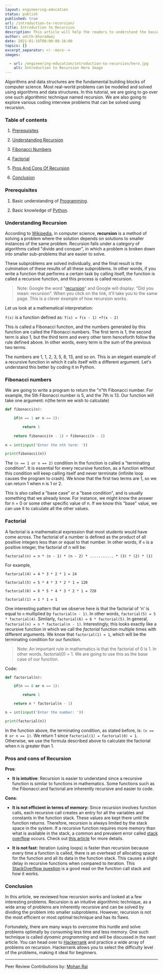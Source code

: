 ```yaml
---
layout: engineering-education
status: publish
published: true
url: /introduction-to-recursion/
title: Introduction to Recursion
description: This article will help the readers to understand the basics of recursion using Python. Recursion falls under a category of algorithms called "divide and conquer", in which a problem is broken down into smaller sub-problems that are easier to solve.
author: adith-bharadwaj
date: 2021-01-16T00:00:00-16:00
topics: []
excerpt_separator: <!--more-->
images:

  - url: /engineering-education/introduction-to-recursion/hero.jpg
    alt: Introduction to Recursion Hero Image
---
```

Algorithms and data structures are the fundamental building blocks of computer science. Most real-world problems can be modeled and solved using algorithms and data structures. In this tutorial, we are going to go over one such algorithmic technique named recursion. We are also going to explore various coding interview problems that can be solved using recursion.
<!--more-->

### Table of contents
1. [Prerequisites](#prerequisites)

2. [Understanding Recursion](#understanding-recursion)

3. [Fibonacci Numbers](#fibonacci-numbers)

4. [Factorial](#factorial)

5. [Pros And Cons Of Recursion](#pros-and-cons-of-recursion)

6. [Conclusion](#conclusion)
  
### Prerequisites
1.  Basic understanding of [Programming](https://www.tutorialspoint.com/computer_programming/computer_programming_basics.htm).

2.  Basic knowledge of [Python](https://www.python.org/about/gettingstarted/).
  
### Understanding Recursion
According to [Wikipedia](https://en.wikipedia.org/wiki/Recursion_(computer_science)), in computer science, **recursion** is a method of solving a problem where the solution depends on solutions to smaller instances of the same problem. Recursion falls under a category of algorithms called "divide and conquer", in which a problem is broken down into smaller sub-problems that are easier to solve. 

These subproblems are solved individually, and the final result is the culmination of these results of all these subproblems. In other words, if you write a function that performs a certain task by calling itself, the function is called a recursive function, and this process is called recursion.

> Note: Google the word "[recursion](https://www.google.com/search?q=recursion)" and Google will display: "Did you mean: recursion". When you click on the link, it'll take you to the same page. This is a clever example of how recursion works.

Let us look at a mathematical interpretation:

`f(x)` is a function defined as: `f(x) = f(x - 1) +f(x - 2)`

This is called a Fibonacci function, and the numbers generated by this function are called the Fibonacci numbers. The first term is 1, the second term is also 1, but the third term and every other term henceforth follow the rule defined above. In other words, every term is the sum of the previous two terms. 

The numbers are 1, 1, 2, 3, 5, 8, 13, and so on. This is an elegant example of a recursive function in which it calls itself with a different argument. Let's understand this better by coding it in Python.

### Fibonacci numbers
We are going to write a program to return the "n"th Fibonacci number. For example, the 5th Fibonacci number is 5, and the 7th is 13. Our function will take one argument: n(the term we wish to calculate)

```py
def fibonacci(n):

	if(n == 1 or n == 2):

		return 1
	  
	return fibonacci(n - 1) + fibonacci(n - 2)
  
n = int(input('Enter the nth term: '))

print(fibonacci(n))
```

The `(n == 1 or n == 2)` condition in the function is called a "terminating condition". It is essential for every recursive function, as a function without this condition will keep calling itself and never terminate (infinite loop causes the program to crash). We know that the first two terms are 1, so we can return 1 when n is 1 or 2. 

This is also called a "base case" or a "base condition", and is usually something that we already know. For instance, we might know the answer for n = 0 or some other specific value of n. If we know this "base" value, we can use it to calculate all the other values.
 
### Factorial
A factorial is a mathematical expression that most students would have come across. The factorial of a number is defined as the product of all positive integers less than or equal to that number. In other words, if `n` is a positive integer, the factorial of n will be:  

`factorial(n) = n * (n - 1) * (n - 2) * ........... * (3) * (2) * (1)`
  
For example,

`factorial(4) = 4 * 3 * 2 * 1 = 24`

`factorial(5) = 5 * 4 * 3 * 2 * 1 = 120`

`factorial(6) = 6 * 5 * 4 * 3 * 2 * 1 = 720`

`factorial(1) = 1 * 1 = 1`

One interesting pattern that we observe here is that the factorial of 'n' is equal to `n` multiplied by `factorial(n - 1)`. In other words, `factorial(5) = 5 * factorial(4)`. Similarly, `factorial(6) = 6 * factorial(5)`. In general, `factorial(n) = n * factorial(n - 1)`. Interestingly, this looks exactly like a recursive function in which we call the *factorial* function multiple times with different arguments. We know that `factorial(1) = 1`, which will be the terminating condition for our function.

> Note: An important rule in mathematics is that the factorial of 0 is 1. In other words, factorial(0) = 1. We are going to use this as the base case of our function.

Code:

```py
def factorial(n):

	if(n == 0 or n == 1):

		return 1

	return n * factorial(n - 1)

n = int(input('Enter the number: '))

print(factorial(n))
```

In the function above, the terminating condition, as stated before, is: `(n == 0 or n == 1)`. We return 1 since `factorial(1) = factorial(0) = 1`. Otherwise, we use the formula described above to calculate the factorial when n is greater than 1.

### Pros and cons of Recursion
**Pros**:

- **It is intuitive**: Recursion is easier to understand since a recursive function is similar to functions in mathematics. Some functions such as the Fibonacci and factorial are inherently recursive and easier to code. 

**Cons**:

- **It is not efficient in terms of memory:** Since recursion involves function calls, each recursive call creates an entry for all the variables and constants in the function stack. These values are kept there until the function returns. Therefore, recursion is always limited by the stack space in the system. If a recursive function requires more memory than what is available in the stack, a common and prevalent error called [stack overflow](https://stackoverflow.com/questions/214741/what-is-a-stackoverflowerror) occurs. Check out [this article](https://benpfaff.org/writings/clc/recursion-vs-iteration.html) for more details.

- **It is not fast:** Iteration (using loops) is faster than recursion because every time a function is called, there is an overhead of allocating space for the function and all its data in the function stack. This causes a slight delay in recursive functions when compared to iteration. This [StackOverflow question](https://stackoverflow.com/questions/10057443/explain-the-concept-of-a-stack-frame-in-a-nutshell) is a good read on the function call stack and how it works.

### Conclusion
In this article, we reviewed how recursion works and looked at a few interesting problems. Recursion is an intuitive algorithmic technique, as a wide array of problems are inherently recursive and can be solved by dividing the problem into smaller subproblems. However, recursion is not the most efficient or most optimal technique and has its flaws. 

Fortunately, there are many ways to overcome this hurdle and solve problems optimally by consuming less time and less memory. One such technique is called *dynamic programming* and will be discussed in the next article. You can head over to [Hackerrank](https://www.hackerrank.com) and practice a wide array of problems on recursion. Hackerrank allows you to select the difficulty level of the problems, making it ideal for beginners.

---
Peer Review Contributions by: [Mohan Raj](/authors/mohan-raj/)
